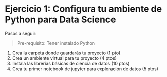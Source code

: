 # Ejercicio 1: Configura tu ambiente de Python para Data Science

Pasos a seguir:

> Pre-requisito: Tener instalado Python

1. Crea la carpeta donde guardarás tu proyecto (1 pto)
1. Crea un ambiente virtual para tu proyecto (4 ptos)
1. Instala las librerías básicas de ciencia de datos (10 ptos)
3. Crea tu primer notebook de jupyter para exploración de datos (5 ptos)
